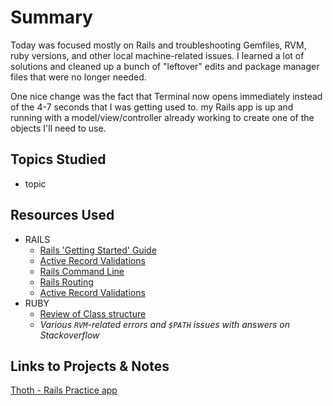 # Summary

Today was focused mostly on Rails and troubleshooting Gemfiles, RVM, ruby versions, and other local machine-related issues. I learned a lot of solutions and cleaned up a bunch of "leftover" edits and package manager files that were no longer needed.

One nice change was the fact that Terminal now opens immediately instead of the 4-7 seconds that I was getting used to. my Rails app is up and running with a model/view/controller already working to create one of the objects I'll need to use.

## Topics Studied

- topic

## Resources Used

- RAILS
  - [Rails 'Getting Started' Guide](https://guides.rubyonrails.org/getting_started.html)
  - [Active Record Validations](https://guides.rubyonrails.org/active_record_validations.html)
  - [Rails Command Line](https://guides.rubyonrails.org/command_line.html)
  - [Rails Routing](https://guides.rubyonrails.org/routing.html)
  - [Active Record Validations](https://guides.rubyonrails.org/active_record_validations.html)
- RUBY
  - [Review of Class structure](https://syntaxdb.com/ref/ruby/class-variables)
  - _Various `RVM`-related errors and `$PATH` issues with answers on Stackoverflow_

## Links to Projects & Notes

[Thoth - Rails Practice app](https://github.com/snelson82/thoth)
